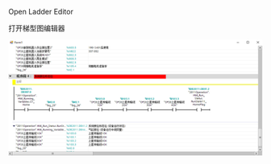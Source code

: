 Open Ladder Editor

打开梯型图编辑器

![](https://raw.githubusercontent.com/yanzixiang/YZX.TIA.PUBLIC/master/images/LadderEditor.PNG)